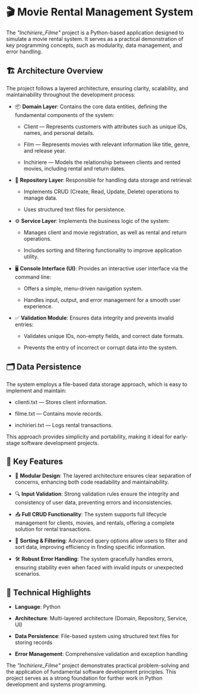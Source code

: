 # 🎬 Movie Rental Management System

The *"Inchiriere_Filme"* project is a Python-based application designed to simulate a movie rental system. It serves as a practical demonstration of key programming concepts, such as modularity, data management, and error handling.


## 🏗️ Architecture Overview

The project follows a layered architecture, ensuring clarity, scalability, and maintainability throughout the development process:

-  📦 **Domain Layer**: Contains the core data entities, defining the fundamental components of the system:

    -  Client — Represents customers with attributes such as unique IDs, names, and personal details.

    -  Film — Represents movies with relevant information like title, genre, and release year.

    -  Inchiriere — Models the relationship between clients and rented movies, including rental and return dates.


-  💾 **Repository Layer**: Responsible for handling data storage and retrieval:

      -  Implements CRUD (Create, Read, Update, Delete) operations to manage data.

      -  Uses structured text files for persistence.


-  ⚙️ **Service Layer**: Implements the business logic of the system:

      -  Manages client and movie registration, as well as rental and return operations.

      -  Includes sorting and filtering functionality to improve application utility.



-  🖥️ **Console Interface (UI)**: Provides an interactive user interface via the command line:

      -  Offers a simple, menu-driven navigation system.

      -  Handles input, output, and error management for a smooth user experience.



-  ✅ **Validation Module**: Ensures data integrity and prevents invalid entries:

      -  Validates unique IDs, non-empty fields, and correct date formats.

      -  Prevents the entry of incorrect or corrupt data into the system.


## 🗂️ Data Persistence

The system employs a file-based data storage approach, which is easy to implement and maintain:

-  clienti.txt — Stores client information.

-  filme.txt — Contains movie records.

-  inchirieri.txt — Logs rental transactions.

This approach provides simplicity and portability, making it ideal for early-stage software development projects.


## 🌟 Key Features

-  🎯 **Modular Design**: The layered architecture ensures clear separation of concerns, enhancing both code readability and maintainability.

-  🔍 **Input Validation**: Strong validation rules ensure the integrity and consistency of user data, preventing errors and inconsistencies.

-  📤 **Full CRUD Functionality**: The system supports full lifecycle management for clients, movies, and rentals, offering a complete solution for rental transactions.

-  📑 **Sorting & Filtering**: Advanced query options allow users to filter and sort data, improving efficiency in finding specific information.

-  🛠️ **Robust Error Handling**: The system gracefully handles errors, ensuring stability even when faced with invalid inputs or unexpected scenarios.


## 🔬 Technical Highlights
-  **Language**: Python

-  **Architecture**: Multi-layered architecture (Domain, Repository, Service, UI)

-  **Data Persistence**: File-based system using structured text files for storing records

-  **Error Management**: Comprehensive validation and exception handling

The *"Inchiriere_Filme"* project demonstrates practical problem-solving and the application of fundamental software development principles. This project serves as a strong foundation for further work in Python development and systems programming.

